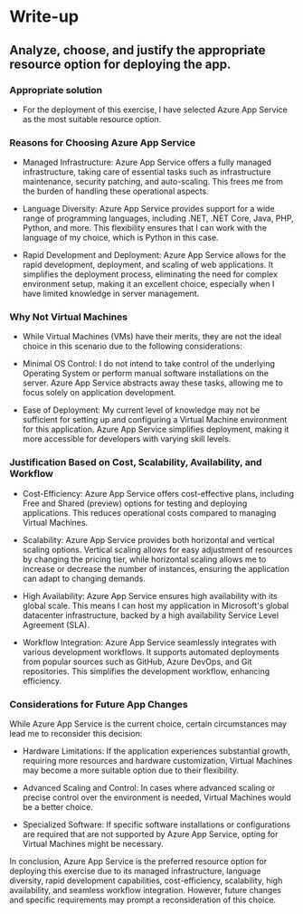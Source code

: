 # Write-up

## Analyze, choose, and justify the appropriate resource option for deploying the app.

### Appropriate solution
- For the deployment of this exercise, I have selected Azure App Service as the most suitable resource option.

### Reasons for Choosing Azure App Service
- Managed Infrastructure: Azure App Service offers a fully managed infrastructure, taking care of essential tasks such as infrastructure maintenance, security patching, and auto-scaling. This frees me from the burden of handling these operational aspects.

- Language Diversity: Azure App Service provides support for a wide range of programming languages, including .NET, .NET Core, Java, PHP, Python, and more. This flexibility ensures that I can work with the language of my choice, which is Python in this case.

- Rapid Development and Deployment: Azure App Service allows for the rapid development, deployment, and scaling of web applications. It simplifies the deployment process, eliminating the need for complex environment setup, making it an excellent choice, especially when I have limited knowledge in server management.

### Why Not Virtual Machines
- While Virtual Machines (VMs) have their merits, they are not the ideal choice in this scenario due to the following considerations:

- Minimal OS Control: I do not intend to take control of the underlying Operating System or perform manual software installations on the server. Azure App Service abstracts away these tasks, allowing me to focus solely on application development.

- Ease of Deployment: My current level of knowledge may not be sufficient for setting up and configuring a Virtual Machine environment for this application. Azure App Service simplifies deployment, making it more accessible for developers with varying skill levels.

### Justification Based on Cost, Scalability, Availability, and Workflow
- Cost-Efficiency: Azure App Service offers cost-effective plans, including Free and Shared (preview) options for testing and deploying applications. This reduces operational costs compared to managing Virtual Machines.

- Scalability: Azure App Service provides both horizontal and vertical scaling options. Vertical scaling allows for easy adjustment of resources by changing the pricing tier, while horizontal scaling allows me to increase or decrease the number of instances, ensuring the application can adapt to changing demands.

- High Availability: Azure App Service ensures high availability with its global scale. This means I can host my application in Microsoft's global datacenter infrastructure, backed by a high availability Service Level Agreement (SLA).

- Workflow Integration: Azure App Service seamlessly integrates with various development workflows. It supports automated deployments from popular sources such as GitHub, Azure DevOps, and Git repositories. This simplifies the development workflow, enhancing efficiency.

### Considerations for Future App Changes
While Azure App Service is the current choice, certain circumstances may lead me to reconsider this decision:

- Hardware Limitations: If the application experiences substantial growth, requiring more resources and hardware customization, Virtual Machines may become a more suitable option due to their flexibility.

- Advanced Scaling and Control: In cases where advanced scaling or precise control over the environment is needed, Virtual Machines would be a better choice.

- Specialized Software: If specific software installations or configurations are required that are not supported by Azure App Service, opting for Virtual Machines might be necessary.

In conclusion, Azure App Service is the preferred resource option for deploying this exercise due to its managed infrastructure, language diversity, rapid development capabilities, cost-efficiency, scalability, high availability, and seamless workflow integration. However, future changes and specific requirements may prompt a reconsideration of this choice.